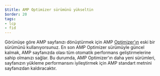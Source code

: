 ```yaml
---
$title: AMP Optimizer sürümünü yükseltin
$order: 20
tags:
- lcp
- fid
---
```


Görünüşe göre AMP sayfanızı dönüştürmek için AMP [Optimizer'ın](https://amp.dev/documentation/guides-and-tutorials/optimize-and-measure/amp-optimizer-guide/) eski bir sürümünü kullanıyorsunuz. En son AMP Optimizer sürümüyle güncel kalmak, AMP sayfanızda olası tüm otomatik performans geliştirmelerine sahip olmanızı sağlar. Bu durumda, AMP Optimizer'ın daha yeni sürümleri, sayfanızın yükleme performansını iyileştirmek için AMP standart metnini sayfanızdan kaldıracaktır.
